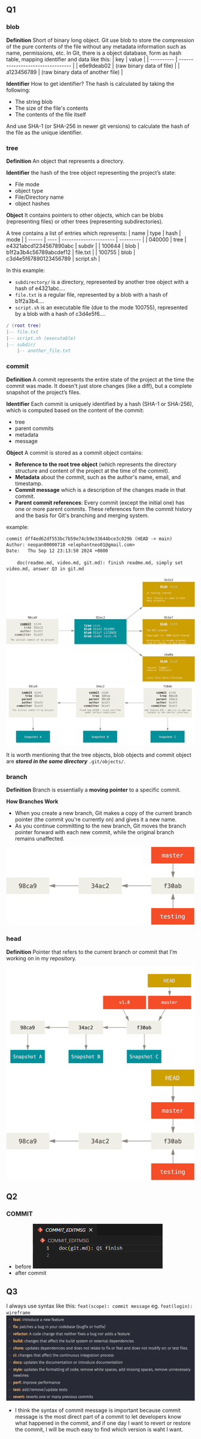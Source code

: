 ## Q1
### blob
__Definition__
Short of binary long object. Git use blob to store the compression of the pure contents of the file without any metadata information such as name, permissions, etc. In Git, there is a object database, form as hash table, mapping identifier and data like this:
| key        | value                             |
| ---------- | --------------------------------- |
| e6e9deab02 | (raw binary data of file)         |
| a123456789 | (raw binary data of another file) |

__Identifier__
How to get identifier? The hash is calculated by taking the following:
+ The string blob
+ The size of the file's contents
+ The contents of the file itself

And use SHA-1 (or SHA-256 in newer git versions) to calculate the hash of the file as the unique identifier.

### tree 
__Definition__
An object that represents a directory. 

__Identifier__
the hash of the tree object representing the project’s state:
+ File mode
+ object type
+ File/Directory name
+ object hashes
    
__Object__
It contains pointers to other objects, which can be blobs (representing files) or other trees (representing subdirectories).

A tree contains a list of entries which represents:
| name   | type | hash                   | mode      |
| ------ | ---- | ---------------------- | --------- |
| 040000 | tree | e4321abcd1234567890abc | subdir    |
| 100644 | blob | b1f2a3b4c56789abcdef12 | file.txt  |
| 100755 | blob | c3d4e5f67890123456789  | script.sh |

In this example:
+ `subdirectory/` is a directory, represented by another tree object with a hash of e4321abc....
+ `file.txt` is a regular file, represented by a blob with a hash of b1f2a3b4....
+ `script.sh` is an executable file (due to the mode 100755), represented by a blob with a hash of c3d4e5f6....

```lua
/ (root tree)
|-- file.txt
|-- script.sh (executable)
|-- subdir/
    |-- another_file.txt
```


### commit
__Definition__
A commit represents the entire state of the project at the time the commit was made. It doesn't just store changes (like a diff), but a complete snapshot of the project’s files.

__Identifier__
Each commit is uniquely identified by a hash (SHA-1 or SHA-256), which is computed based on the content of the commit: 
+ tree
+ parent commits
+ metadata
+ message

__Object__
A commit is stored as a commit object contains:
+ __Reference to the root tree object__ (which represents the directory structure and content of the project at the time of the commit).
+ __Metadata__ about the commit, such as the author's name, email, and timestamp.
+ __Commit message__ which is a description of the changes made in that commit.
+ __Parent commit references__: Every commit (except the initial one) has one or more parent commits. These references form the commit history and the basis for Git's branching and merging system.

example:
```
commit dff4ed62df553bc7b59e74cb9e33644bce3c029b (HEAD -> main)
Author: neopan00000718 <elephantneo01@gmail.com>
Date:   Thu Sep 12 23:13:50 2024 +0800

    doc(readme.md, video.md, git.md): finish readme.md, simply set video.md, answer Q3 in git.md
```
![](./images/commit-and-tree.png)
![](./images/commits-and-parents.png)

It is worth mentioning that the tree objects, blob objects and commit object are ___stored in the same directory___ `.git/objects/`.

### branch
__Definition__
Branch is essentially a __moving pointer__ to a specific commit.

__How Branches Work__
+ When you create a new branch, Git makes a copy of the current branch pointer (the commit you're currently on) and gives it a new name.
+ As you continue committing to the new branch, Git moves the branch pointer forward with each new commit, while the original branch remains unaffected.

![](./images/two-branches.png)


### head
__Definition__
Pointer that refers to the current branch or commit that I'm working on in my repository.

![](./images/branch-and-history.png)
![](./images/head-to-master.png)


## Q2
### COMMIT
* before
![alt text](image.png)
* after commit


## Q3
I always use syntax like this:
`feat(scope): commit message`
eg. `feat(login): wireframe`
![commit_syntax](./images/commit_syntax.png)

* I think the syntax of commit message is important because commit message is the most direct part of a commit to let developers know what happened in the commit, and if one day I want to revert or restore the commit, I will be much easy to find which version is waht I want.